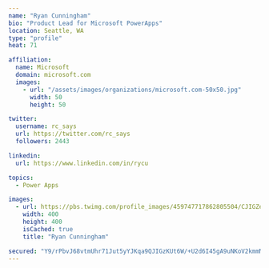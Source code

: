 ```yaml
---
name: "Ryan Cunningham"
bio: "Product Lead for Microsoft PowerApps"
location: Seattle, WA
type: "profile"
heat: 71

affiliation:
  name: Microsoft
  domain: microsoft.com
  images:
    - url: "/assets/images/organizations/microsoft.com-50x50.jpg"
      width: 50
      height: 50

twitter:
  username: rc_says
  url: https://twitter.com/rc_says
  followers: 2443

linkedin:
  url: https://www.linkedin.com/in/rycu

topics:
  - Power Apps

images:
  - url: https://pbs.twimg.com/profile_images/459747717862805504/CJIGZejd_400x400.png
    width: 400
    height: 400
    isCached: true
    title: "Ryan Cunningham"

secured: "Y9/rPbvJ68vtmUhr71Jut5yYJKqa9QJIGzKUt6W/+U2d6I45gA9uNKoV2kmmM02mNOkGP9O0yr19lxPAMlVp2f3uXiJLgv8g7jGHSejsbb+t6jM4Z1AN/po2BO2Wc7V23x1reOSj+skJweSORqsPC8Nh4cRLRxnb2cFeuVfGoN0x9DYFSSJC0j86vCtZxL42g1ZZwm8BsRo4onPngveOs+Ao3QGMFhPXZrcYIU7Od+Ci5J8szrX9R6+rY+5uc3lt/cV0jT1oZl5hKdbmTW3+9cy9KyxoHHgnntxpo0Ul15yxFHDogb04f9jUgg8ZFhsFhBqEEkMeUc5PgjU6LgCyXrAk/AGplf64M9Fi3eRglWAQgKoET7sUPsb1Cj7KEYh56xT8TdO2Oc0bVtE+UiTKWoVRaFz8xLwnxIu4uU656Zw=;QXjg6wMPJwK4VwAw3VBr2w=="
---
```


